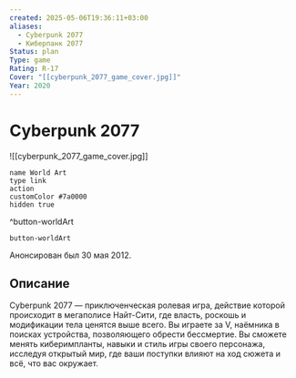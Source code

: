 ```yaml
---
created: 2025-05-06T19:36:11+03:00
aliases:
  - Cyberpunk 2077
  - Киберпанк 2077
Status: plan
Type: game
Rating: R-17
Cover: "[[cyberpunk_2077_game_cover.jpg]]"
Year: 2020
---
```


# Cyberpunk 2077

![[cyberpunk_2077_game_cover.jpg]]


```button
name World Art
type link
action 
customColor #7a0000
hidden true
```
^button-worldArt



`button-worldArt`

Анонсирован был 30 мая 2012.

## Описание

Cyberpunk 2077 — приключенческая ролевая игра, действие которой происходит в мегаполисе Найт-Сити, где власть, роскошь и модификации тела ценятся выше всего. Вы играете за V, наёмника в поисках устройства, позволяющего обрести бессмертие. Вы сможете менять киберимпланты, навыки и стиль игры своего персонажа, исследуя открытый мир, где ваши поступки влияют на ход сюжета и всё, что вас окружает.
